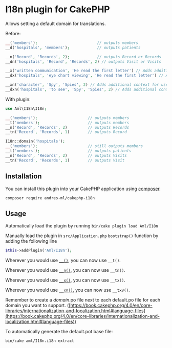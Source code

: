 # I18n plugin for CakePHP

Allows setting a default domain for translations.

Before:
```php
__('members');                          // outputs members
__d('hospitals', 'members');            // outputs patients
```

```php
__n('Record', 'Records', 2);            // outputs Record or Records
__dn('hospitals', 'Record', 'Records', 2) // outputs Visit or Visits
```

```php
__x('written communication', 'He read the first letter') // Adds additional context for use during translation
__dx('hospitals', 'eye chart viewing', 'He read the first letter') // Adds additional context for use during translation
```

```php
__xn('character', 'Spy', 'Spies', 2) // Adds additional context for use during translation
__dxn('hospitals', 'to see', 'Spy', 'Spies', 2) // Adds additional context for use during translation
```

With plugin:
```php
use Aml\I18n\I18n;

__('members');                      // outputs members
__t('members');                     // outputs members
__n('Record', 'Records', 2)         // outputs Records
__tn('Record', 'Records', 1)        // outputs Record

I18n::domain('hospitals');
__('members');                      // still outputs members
__t('members');                     // outputs patients
__n('Record', 'Records', 2)         // outputs Visits
__tn('Record', 'Records', 1)        // outputs Visit
```

## Installation

You can install this plugin into your CakePHP application using [composer](http://getcomposer.org).

```
composer require andres-ml/cakephp-i18n
```

## Usage

Automatically load the plugin by running `bin/cake plugin load Aml/I18n`

Manually load the plugin in `src/Application.php` `bootstrap()` function by adding the following line
```php
$this->addPlugin('Aml/I18n');
```

Wherever you would use [`__()`](https://book.cakephp.org/4.0/en/core-libraries/global-constants-and-functions.html#__),
you can now use `__t()`.

Wherever you would use [`__n()`](https://book.cakephp.org/4.0/en/core-libraries/global-constants-and-functions.html#__n),
you can now use `__tn()`.

Wherever you would use [`__x()`](https://book.cakephp.org/4.0/en/core-libraries/global-constants-and-functions.html#__x),
you can now use `__tx()`.

Wherever you would use [`__xn()`](https://book.cakephp.org/4.0/en/core-libraries/global-constants-and-functions.html#__xn),
you can now use `__txv()`.

Remember to create a _domain_.po file next to each default.po file for each domain you want to support. ([https://book.cakephp.org/4.0/en/core-libraries/internationalization-and-localization.html#language-files](https://book.cakephp.org/4.0/en/core-libraries/internationalization-and-localization.html#language-files))

To automatically generate the default.pot base file:
```
bin/cake aml/I18n.i18n extract
```
